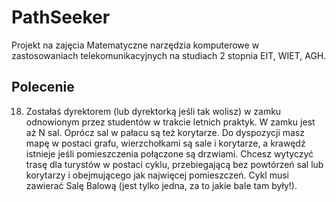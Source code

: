 # PathSeeker
Projekt na zajęcia Matematyczne narzędzia komputerowe w zastosowaniach telekomunikacyjnych na studiach 2 stopnia EIT, WIET, AGH.

## Polecenie
18. Zostałaś dyrektorem (lub dyrektorką jeśli tak wolisz) w zamku odnowionym przez studentów w trakcie letnich praktyk. W zamku jest aż N sal. Oprócz sal w pałacu są też korytarze. Do dyspozycji masz mapę w postaci grafu, wierzchołkami są sale i korytarze, a krawędź istnieje jeśli pomieszczenia połączone są drzwiami. Chcesz wytyczyć trasę dla turystów w postaci cyklu, przebiegającą bez powtórzeń sal lub korytarzy i obejmującego jak najwięcej pomieszczeń. Cykl musi zawierać Salę Balową (jest tylko jedna, za to jakie bale tam były!).
